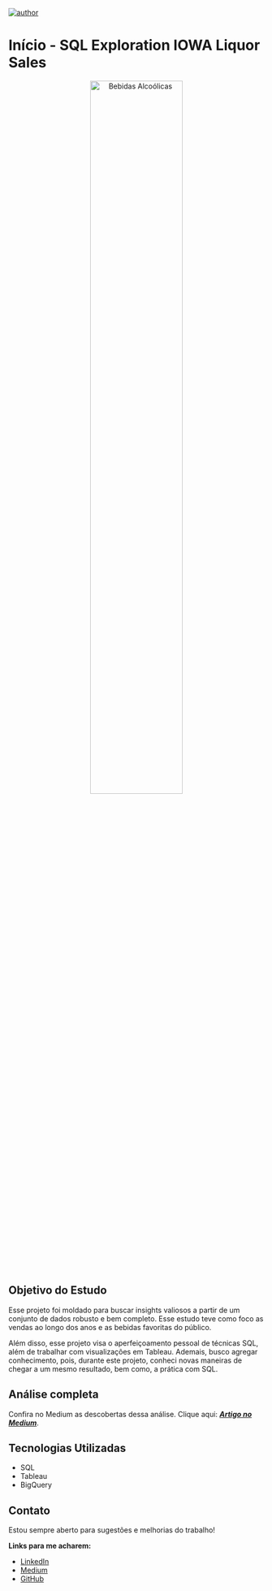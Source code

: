 [![author](https://img.shields.io/badge/author-gilsonfiel-blue)](https://www.linkedin.com/in/gilsonilo-g%C3%B3es-prado-fiel-475601194/)
# Início - SQL Exploration IOWA Liquor Sales

<p align="center">
  <img alt="Bebidas Alcoólicas" width="60%" src="https://www.metroworldnews.com.br/resizer/TH6BtQvfAjgdwiI4IfmSzcz_a1U=/800x0/filters:format(jpg):quality(70)/cloudfront-us-east-1.images.arcpublishing.com/metroworldnews/Z555C6TMAFHKXCZBXJ3TC6DXII.jpg">
</p>


## Objetivo do Estudo
Esse projeto foi moldado para buscar insights valiosos a partir de um conjunto de dados robusto e bem completo. 
Esse estudo teve como foco as vendas ao longo dos anos e as bebidas favoritas do público.

Além disso, esse projeto visa o aperfeiçoamento pessoal de técnicas SQL, além de trabalhar com visualizações em Tableau. Ademais, busco agregar conhecimento, pois, durante este projeto, conheci novas maneiras de chegar a um mesmo resultado, bem como, a prática com SQL.

## Análise completa
Confira no Medium as descobertas dessa análise.
Clique aqui: [***Artigo no Medium***](https://medium.com/@gilsonilofiel/explora%C3%A7%C3%A3o-de-dados-com-sql-iowa-liquor-retail-sales-46de7a57567b).

## Tecnologias Utilizadas
* SQL
* Tableau
* BigQuery

## Contato
Estou sempre aberto para sugestões e melhorias do trabalho! 

**Links para me acharem:**
* [LinkedIn](https://www.linkedin.com/in/gilsonilo-g%C3%B3es-prado-fiel-475601194/)
* [Medium](https://medium.com/@gilsonilofiel)
* [GitHub](https://github.com/gilsonfiel)
